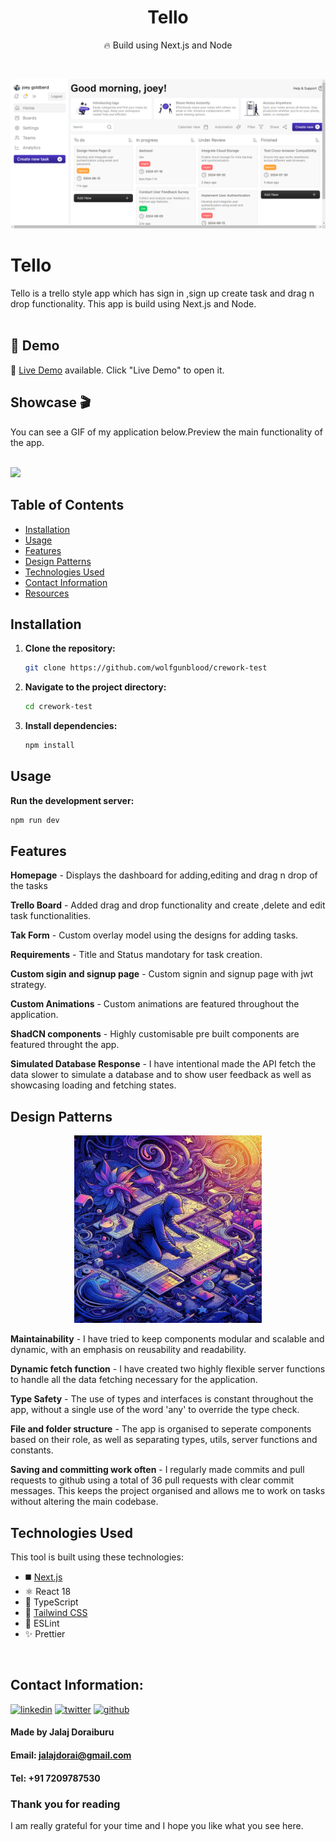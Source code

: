 <div align="center">
  <h1>Tello</h1>
  <p>🔥 Build using Next.js and Node</p>

</div>
<br />

![](https://github.com/wolfgunblood/crework-test/blob/main/frontend/public/creworkhone.png)

# Tello

Tello is a trello style app which has sign in ,sign up create task and drag n drop functionality.
This app is build using Next.js and Node.
<br /><br />

## 🔴 Demo

🧪 [Live Demo](https://crework-test.vercel.app/) available. Click "Live Demo" to open it.

## Showcase 🎬

You can see a GIF of my application below.Preview the main functionality of the app. <br /> <br />

![](https://github.com/wolfgunblood/crework-test/blob/main/frontend/public/demo.gif?raw=true)

<!-- ![](https://github.com/wolfgunblood/crework-test/blob/main/frontend/public/crew.webm?raw=true) -->

## Table of Contents

- [Installation](#installation)
- [Usage](#usage)
- [Features](#features)
- [Design Patterns](#design-patterns)
- [Technologies Used](#technologies-used)
- [Contact Information](#contact-information)
- [Resources](#resources)

## Installation

1. **Clone the repository:**
   ```bash
   git clone https://github.com/wolfgunblood/crework-test
   ```
1. **Navigate to the project directory:**
   ```bash
   cd crework-test
   ```
1. **Install dependencies:**
   ```bash
   npm install
   ```

## Usage

**Run the development server:**

```bash
npm run dev
```

## Features

**Homepage** - Displays the dashboard for adding,editing and drag n drop of the tasks

**Trello Board** - Added drag and drop functionality and create ,delete and edit task functionalities.

**Tak Form** - Custom overlay model using the designs for adding tasks.

**Requirements** - Title and Status mandotary for task creation.

**Custom sigin and signup page** - Custom signin and signup page with jwt strategy.

**Custom Animations** - Custom animations are featured throughout the application.

**ShadCN components** - Highly customisable pre built components are featured throught the app.

**Simulated Database Response** - I have intentional made the API fetch the data slower to simulate a database and to show user feedback as well as showcasing loading and fetching states.

## Design Patterns

<div align="center">
<img src="frontend/public/design-patterns.jpeg" alt="Banner Image for Design pattern" width="300">
</div>

**Maintainability** - I have tried to keep components modular and scalable and dynamic, with an emphasis on reusability and readability.

**Dynamic fetch function** - I have created two highly flexible server functions to handle all the data fetching necessary for the application.

**Type Safety** - The use of types and interfaces is constant throughout the app, without a single use of the word 'any' to override the type check.

**File and folder structure** - The app is organised to seperate components based on their role, as well as separating types, utils, server functions and constants.

**Saving and committing work often** - I regularly made commits and pull requests to github using a total of 36 pull requests with clear commit messages. This keeps the project organised and allows me to work on tasks without altering the main codebase.

## Technologies Used

This tool is built using these technologies:

- ◼️ [Next.js](https://nextjs.org)
- ⚛️ React 18
- 🔰 TypeScript
- 💠 [Tailwind CSS](https://tailwindcss.com)
- 📏 ESLint
- ✨ Prettier

<br />

## Contact Information:

[![linkedin](https://skillicons.dev/icons?i=linkedin)](https://www.linkedin.com/in/jalajdorai/)
[![twitter](https://skillicons.dev/icons?i=twitter)](https://www.x.com/jalajdu/)
[![github](https://skillicons.dev/icons?i=github)](https://github.com/wolfgunblood/)

#### Made by Jalaj Doraiburu

#### Email: **jalajdorai@gmail.com**

#### Tel: **+91 7209787530**

### Thank you for reading

I am really grateful for your time and I hope you like what you see here.
